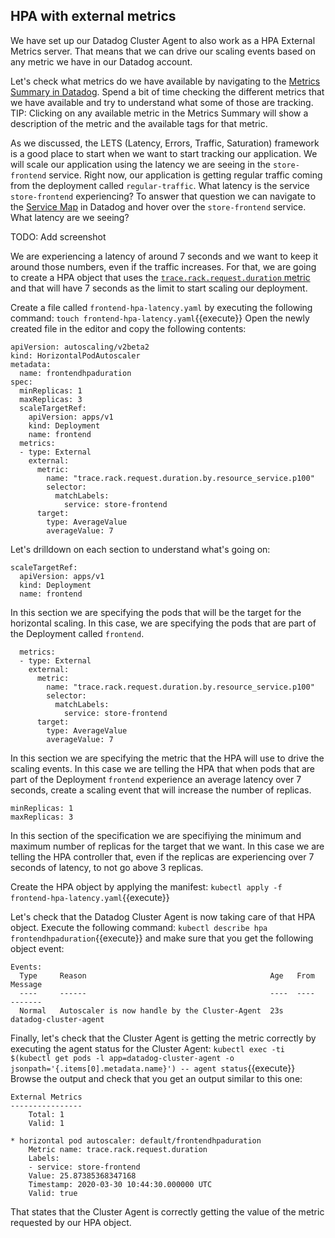 ## HPA with external metrics

We have set up our Datadog Cluster Agent to also work as a HPA External Metrics server. That means that we can drive our scaling events based on any metric we have in our Datadog account.

Let's check what metrics do we have available by navigating to the [Metrics Summary in Datadog](https://app.datadoghq.com/metric/summary). Spend a bit of time checking the different metrics that we have available and try to understand what some of those are tracking. TIP: Clicking on any available metric in the Metrics Summary will show a description of the metric and the available tags for that metric.

As we discussed, the LETS (Latency, Errors, Traffic, Saturation) framework is a good place to start when we want to start tracking our application. We will scale our application using the latency we are seeing in the `store-frontend` service. Right now, our application is getting regular traffic coming from the deployment called `regular-traffic`. What latency is the service `store-frontend` experiencing? To answer that question we can navigate to the [Service Map](https://app.datadoghq.com/apm/map?env=ruby-shop) in Datadog and hover over the `store-frontend` service. What latency are we seeing?

TODO: Add screenshot

We are experiencing a latency of around 7 seconds and we want to keep it around those numbers, even if the traffic increases. For that, we are going to create a HPA object that uses the [`trace.rack.request.duration` metric](https://app.datadoghq.com/metric/explorer?live=true&exp_metric=trace.rack.request.duration&exp_scope=service%3Astore-frontend&exp_agg=min&exp_row_type=metric) and that will have 7 seconds as the limit to start scaling our deployment.

Create a file called `frontend-hpa-latency.yaml` by executing the following command: `touch frontend-hpa-latency.yaml`{{execute}} Open the newly created file in the editor and copy the following contents:

```
apiVersion: autoscaling/v2beta2
kind: HorizontalPodAutoscaler
metadata:
  name: frontendhpaduration
spec:
  minReplicas: 1
  maxReplicas: 3
  scaleTargetRef:
    apiVersion: apps/v1
    kind: Deployment
    name: frontend
  metrics:
  - type: External
    external:
      metric:
        name: "trace.rack.request.duration.by.resource_service.p100"
        selector:
          matchLabels:
            service: store-frontend
      target:
        type: AverageValue
        averageValue: 7
```

Let's drilldown on each section to understand what's going on:

```
scaleTargetRef:
  apiVersion: apps/v1
  kind: Deployment
  name: frontend
```

In this section we are specifying the pods that will be the target for the horizontal scaling. In this case, we are specifying the pods that are part of the Deployment called `frontend`.

```
  metrics:
  - type: External
    external:
      metric:
        name: "trace.rack.request.duration.by.resource_service.p100"
        selector:
          matchLabels:
            service: store-frontend
      target:
        type: AverageValue
        averageValue: 7

```

In this section we are specifying the metric that the HPA will use to drive the scaling events. In this case we are telling the HPA that when pods that are part of the Deployment `frontend` experience an average latency over 7 seconds, create a scaling event that will increase the number of replicas.


```
minReplicas: 1
maxReplicas: 3
```

In this section of the specification we are specifiying the minimum and maximum number of replicas for the target that we want. In this case we are telling the HPA controller that, even if the replicas are experiencing over 7 seconds of latency, to not go above 3 replicas.

Create the HPA object by applying the manifest: `kubectl apply -f frontend-hpa-latency.yaml`{{execute}}

Let's check that the Datadog Cluster Agent is now taking care of that HPA object. Execute the following command: `kubectl describe hpa frontendhpaduration`{{execute}} and make sure that you get the following object event: 

```
Events:
  Type     Reason                                         Age   From                       Message
  ----     ------                                         ----  ----                       -------
  Normal   Autoscaler is now handle by the Cluster-Agent  23s   datadog-cluster-agent
```

Finally, let's check that the Cluster Agent is getting the metric correctly by executing the agent status for the Cluster Agent: `kubectl exec -ti $(kubectl get pods -l app=datadog-cluster-agent -o jsonpath='{.items[0].metadata.name}') -- agent status`{{execute}} Browse the output and check that you get an output similar to this one:

```
External Metrics
----------------
    Total: 1
    Valid: 1

* horizontal pod autoscaler: default/frontendhpaduration
    Metric name: trace.rack.request.duration
    Labels:
    - service: store-frontend
    Value: 25.87385368347168
    Timestamp: 2020-03-30 10:44:30.000000 UTC
    Valid: true
```

That states that the Cluster Agent is correctly getting the value of the metric requested by our HPA object.